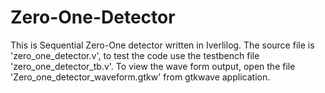 # Zero-One-Detector
This is Sequential Zero-One detector written in Iverlilog. The source file is 'zero_one_detector.v', to test the code use the testbench file 'zero_one_detector_tb.v'. To view the wave form output, open the file 'Zero_one_detector_waveform.gtkw' from gtkwave application.
 
